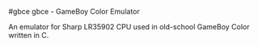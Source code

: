 #gbce
gbce - GameBoy Color Emulator

An emulator for Sharp LR35902 CPU used in old-school GameBoy Color written in C.
